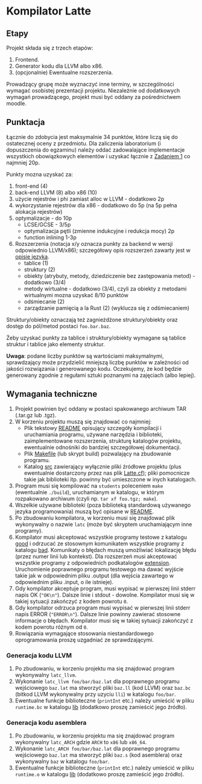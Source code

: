 # Kompilator Latte

## Etapy

Projekt składa się z trzech etapów:
1. Frontend.
2. Generator kodu dla LLVM albo x86.
3. (opcjonalnie) Ewentualne rozszerzenia.

Prowadzący grupę może wyznaczyć inne terminy, w szczególności wymagać osobistej prezentacji projektu. Niezależnie od dodatkowych wymagań prowadzącego, projekt musi być oddany za pośrednictwem moodle.

## Punktacja

Łącznie do zdobycia jest maksymalnie 34 punktów, które liczą się do ostatecznej oceny z przedmiotu. Dla zaliczenia laboratorium (i dopuszczenia do egzaminu) należy oddać zadowalające implementacje wszystkich obowiązkowych elementów i uzyskać łącznie z [Zadaniem 1](https://github.com/grzenow4/MRJP-Instant-Compiler) co najmniej 20p.

Punkty mozna uzyskać za:
1. front-end (4)
2. back-end LLVM (8) albo x86 (10)
3. użycie rejestrów i phi zamiast alloc w LLVM - dodatkowo 2p
4. wykorzystanie rejestrów dla x86 - dodatkowo do 5p (na 5p pełna alokacja rejestrów)
5. optymalizacje - do 10p
    - LCSE/GCSE - 3/5p
    - optymalizacja pętli (zmienne indukcyjne i redukcja mocy) 2p
    - function inlining 1-3p
6. Rozszerzenia (notacja x/y oznacza punkty za backend w wersji odpowiednio LLVM/x86); szczegółowy opis rozszerzeń zawarty jest w [opisie języka](https://www.mimuw.edu.pl/~ben/Zajecia/Mrj2023/Latte/).
    - tablice (1)
    - struktury (2)
    - obiekty (atrybuty, metody, dziedziczenie bez zastępowania metod) - dodatkowo (3/4)
    - metody wirtualne - dodatkowo (3/4), czyli za obiekty z metodami wirtualnymi mozna uzyskać 8/10 punktów
    - odśmiecanie (2)
    - zarządzanie pamięcią a la Rust (2) (wyklucza się z odśmiecaniem)

Struktury/obiekty oznaczają też zagnieżdżone struktury/obiekty oraz dostęp do pól/metod postaci `foo.bar.baz`.

Żeby uzyskać punkty za tablice i struktury/obiekty wymagane są tablice struktur i tablice jako elementy struktur.

**Uwaga**: podane liczby punktów są wartościami maksymalnymi, sprawdzający może przydzielić mniejszą liczbę punktów w zależności od jakości rozwiązania i generowanego kodu. Oczekujemy, że kod będzie generowany zgodnie z regułami sztuki poznanymi na zajęciach (albo lepiej).

## Wymagania techniczne

1. Projekt powinien być oddany w postaci spakowanego archiwum TAR (.tar.gz lub .tgz).
2. W korzeniu projektu muszą się znajdować co najmniej:
    - Plik tekstowy [README](README.md) opisujący szczegóły kompilacji i uruchamiania programu, używane narzędzia i biblioteki, zaimplementowane rozszerzenia, strukturę katalogów projektu, ewentualnie odnośniki do bardziej szczegółowej dokumentacji.
    - Plik [Makefile](Makefile) (lub skrypt build) pozwalający na zbudowanie programu.
    - Katalog [src](src/) zawierający wyłącznie pliki źródłowe projektu (plus ewentualnie dostarczony przez nas plik [Latte.cf](src/Latte.cf)); pliki pomocnicze takie jak biblioteki itp. powinny być umieszczone w inych katalogach.
3. Program musi się kompilować na `students` poleceniem `make` (ewentualnie `./build`), uruchamianym w katalogu, w którym rozpakowano archiwum (czyli np. `tar xf foo.tgz; make`).
4. Wszelkie używane biblioteki (poza biblioteką standardową używanego jezyka programowania) muszą być opisane w [README](README.md).
5. Po zbudowaniu kompilatora, w korzeniu musi się znajdować plik wykonywalny o nazwie `latc` (może być skryptem uruchamiającym inne programy).
6. Kompilator musi akceptować wszystkie programy testowe z katalogu [good](good/) i odrzucać ze stosownym komunikatem wszystkie programy z katalogu [bad](bad/). Komunikaty o błędach muszą umożliwiać lokalizację błędu (przez numer linii lub kontekst). Dla rozszerzeń musi akceptować wszystkie programy z odpowiednich podkatalogów [extension](extension/). Uruchomienie poprawnego programu testowego ma dawać wyjście takie jak w odpowiednim pliku .output (dla wejścia zawartego w odpowiednim pliku .input, o ile istnieje).
7. Gdy kompilator akceptuje program, musi wypisać w pierwszej linii stderr napis OK (`"OK\n"`). Dalsze linie i stdout - dowolne. Kompilator musi się w takiej sytuacji zakończyć z kodem powrotu `0`.
8. Gdy kompilator odrzuca program musi wypisać w pierwszej linii stderr napis ERROR (`"ERROR\n"`). Dalsze linie powinny zawierać stosowne informacje o błędach. Kompilator musi się w takiej sytuacji zakończyć z kodem powrotu różnym od `0`.
9. Rowiązania wymagające stosowania niestandardowego oprogramowania proszę uzgadniać ze sprawdzającymi.

### Generacja kodu LLVM

1. Po zbudowaniu, w korzeniu projektu ma się znajdować program wykonywalny `latc_llvm`.
2. Wykonanie `latc_llvm foo/bar/baz.lat` dla poprawnego programu wejściowego `baz.lat` ma stworzyć pliki `baz.ll` (kod LLVM) oraz `baz.bc` (bitkod LLVM wykonywalny przy uzyciu `lli`) w katalogu `foo/bar`.
3. Ewentualne funkcje biblioteczne (`printInt` etc.) należy umieścić w pliku `runtime.bc` w katalogu [lib](lib/) (dodatkowo proszę zamieścić jego źródło).

### Generacja kodu asemblera

1. Po zbudowaniu, w korzeniu projektu ma się znajdować program wykonywalny `latc_ARCH` gdzie `ARCH` to `x86` lub `x86_64`.
2. Wykonanie `latc_ARCH foo/bar/baz.lat` dla poprawnego programu wejściowego `baz.lat` ma stworzyć pliki `baz.s` (kod asemblera) oraz wykonywalny `baz` w katalogu `foo/bar`.
3. Ewentualne funkcje biblioteczne (`printInt` etc.) należy umieścić w pliku `runtime.o` w katalogu [lib](lib/) (dodatkowo proszę zamieścić jego źródło).
